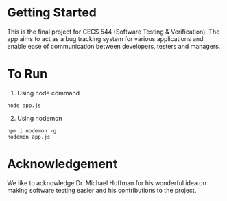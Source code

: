 # Getting Started

This is the final project for CECS 544 (Software Testing & Verification). The app aims to act as a bug tracking system for various applications and enable ease of communication between developers, testers and managers.

# To Run

1. Using node command

```
node app.js
```

2. Using nodemon

```
npm i nodemon -g
nodemon app.js
```

# Acknowledgement

We like to acknowledge Dr. Michael Hoffman for his wonderful idea on making software testing easier and his contributions to the project.
